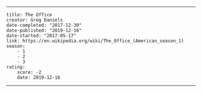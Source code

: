 ---

    title: The Office
    creator: Greg Daniels
    date-completed: "2017-12-30"
    date-published: "2019-12-16"
    date-started: "2017-05-17"
    link: https://en.wikipedia.org/wiki/The_Office_(American_season_1)
    season: 
        - 1
        - 2
        - 3
    rating:
        score: -2
        date: 2019-12-16

---